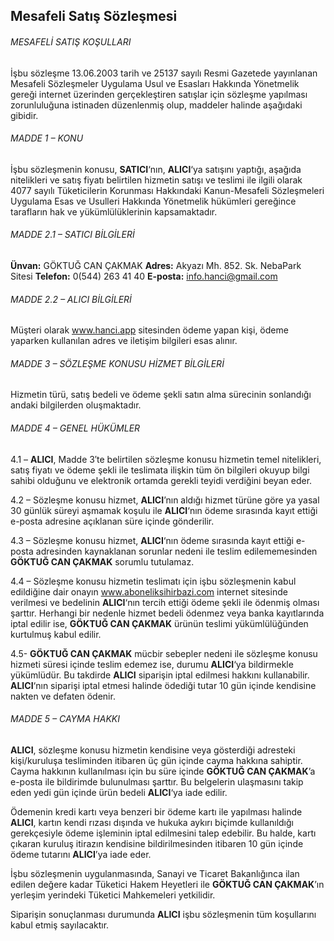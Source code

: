 ## Mesafeli Satış Sözleşmesi
###### MESAFELİ SATIŞ KOŞULLARI

İşbu sözleşme 13.06.2003 tarih ve 25137 sayılı Resmi Gazetede yayınlanan Mesafeli Sözleşmeler Uygulama Usul ve Esasları Hakkında Yönetmelik gereği internet üzerinden gerçekleştiren satışlar için sözleşme yapılması zorunluluğuna istinaden düzenlenmiş olup, maddeler halinde aşağıdaki gibidir.

###### MADDE 1 – KONU

İşbu sözleşmenin konusu, **SATICI**‘nın, **ALICI**‘ya satışını yaptığı, aşağıda nitelikleri ve satış fiyatı belirtilen hizmetin satışı ve teslimi ile ilgili olarak 4077 sayılı Tüketicilerin Korunması Hakkındaki Kanun-Mesafeli Sözleşmeleri Uygulama Esas ve Usulleri Hakkında Yönetmelik hükümleri gereğince tarafların hak ve yükümlülüklerinin kapsamaktadır.

###### MADDE 2.1 – SATICI BİLGİLERİ

**Ünvan:** GÖKTUĞ CAN ÇAKMAK
**Adres:** Akyazı Mh. 852. Sk. NebaPark Sitesi
**Telefon:** 0(544) 263 41 40
**E-posta:** info.hanci@gmail.com
###### MADDE 2.2 – ALICI BİLGİLERİ
Müşteri olarak www.hanci.app  sitesinden ödeme yapan kişi, ödeme yaparken kullanılan adres ve iletişim bilgileri esas alınır.
###### MADDE 3 – SÖZLEŞME KONUSU HİZMET BİLGİLERİ
Hizmetin türü, satış bedeli ve ödeme şekli satın alma sürecinin sonlandığı andaki bilgilerden oluşmaktadır.
###### MADDE 4 – GENEL HÜKÜMLER

4.1 – **ALICI**, Madde 3′te belirtilen sözleşme konusu hizmetin temel nitelikleri, satış fiyatı ve ödeme şekli ile teslimata ilişkin tüm ön bilgileri okuyup bilgi sahibi olduğunu ve elektronik ortamda gerekli teyidi verdiğini beyan eder.

4.2 – Sözleşme konusu hizmet, **ALICI**’nın aldığı hizmet türüne göre ya yasal 30 günlük süreyi aşmamak koşulu ile **ALICI**‘nın ödeme sırasında kayıt ettiği e-posta adresine açıklanan süre içinde gönderilir.

4.3 – Sözleşme konusu hizmet, **ALICI**‘nın ödeme sırasında kayıt ettiği e-posta adresinden kaynaklanan sorunlar nedeni ile teslim edilememesinden **GÖKTUĞ CAN ÇAKMAK** sorumlu tutulamaz.

4.4 – Sözleşme konusu hizmetin teslimatı için işbu sözleşmenin kabul edildiğine dair onayın www.aboneliksihirbazi.com internet sitesinde verilmesi ve bedelinin **ALICI**‘nın tercih ettiği ödeme şekli ile ödenmiş olması şarttır. Herhangi bir nedenle hizmet bedeli ödenmez veya banka kayıtlarında iptal edilir ise, **GÖKTUĞ CAN ÇAKMAK** ürünün teslimi yükümlülüğünden kurtulmuş kabul edilir.

4.5- **GÖKTUĞ CAN ÇAKMAK** mücbir sebepler nedeni ile sözleşme konusu hizmeti süresi içinde teslim edemez ise, durumu **ALICI**‘ya bildirmekle yükümlüdür. Bu takdirde **ALICI** siparişin iptal edilmesi hakkını kullanabilir. **ALICI**‘nın siparişi iptal etmesi halinde ödediği tutar 10 gün içinde kendisine nakten ve defaten ödenir.

###### MADDE 5 – CAYMA HAKKI

**ALICI**, sözleşme konusu hizmetin kendisine veya gösterdiği adresteki kişi/kuruluşa tesliminden itibaren üç gün içinde cayma hakkına sahiptir. Cayma hakkının kullanılması için bu süre içinde **GÖKTUĞ CAN ÇAKMAK**’a e-posta ile bildirimde bulunulması şarttır. Bu belgelerin ulaşmasını takip eden yedi gün içinde ürün bedeli **ALICI**‘ya iade edilir.

Ödemenin kredi kartı veya benzeri bir ödeme kartı ile yapılması halinde **ALICI**, kartın kendi rızası dışında ve hukuka aykırı biçimde kullanıldığı gerekçesiyle ödeme işleminin iptal edilmesini talep edebilir. Bu halde, kartı çıkaran kuruluş itirazın kendisine bildirilmesinden itibaren 10 gün içinde ödeme tutarını **ALICI**’ya iade eder.

İşbu sözleşmenin uygulanmasında, Sanayi ve Ticaret Bakanlığınca ilan edilen değere kadar Tüketici Hakem Heyetleri ile **GÖKTUĞ CAN ÇAKMAK**’ın yerleşim yerindeki Tüketici Mahkemeleri yetkilidir.

Siparişin sonuçlanması durumunda **ALICI** işbu sözleşmenin tüm koşullarını kabul etmiş sayılacaktır.